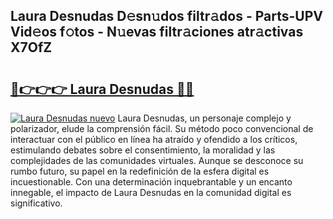 ## Laura Desnudas D𝚎sn𝚞dos filtr𝚊dos - Parts-UPV Vid𝚎os f𝚘tos - N𝚞evas filtr𝚊ciones atr𝚊ctivas X7OfZ

# <h2><a href="http://mb4b9y3.tromn.icu/?c=Laura+Desnudas">🔗👉👉👉 Laura Desnudas 🔗🔗</a></h2>

[![Laura Desnudas nuevo](https://i.imgur.com/pEAQMta.gif)](http://mb4b9y3.tromn.icu/?c=Laura+Desnudas)
Laura Desnudas, un personaje complejo y polarizador, elude la comprensión fácil. Su método poco convencional de interactuar con el público en línea ha atraído y ofendido a los críticos, estimulando debates sobre el consentimiento, la moralidad y las complejidades de las comunidades virtuales. Aunque se desconoce su rumbo futuro, su papel en la redefinición de la esfera digital es incuestionable. Con una determinación inquebrantable y un encanto innegable, el impacto de Laura Desnudas en la comunidad digital es significativo.
